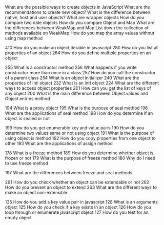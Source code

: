 What are the possible ways to create objects in JavaScript
What are the recommendations to create new object?
What is the difference between native, host and user objects?
What are wrapper objects
How do you compare two date objects
How do you compare Object and Map
What are the differences between WeakMap and Map
List down the collection of methods available on WeakMap
How do you map the array values without using map method


410	How do you make an object iterable in javascript
280	How do you list all properties of an object
264	How do you define multiple properties on an object

255	What is a constructor method
256	What happens if you write constructor more than once in a class
257	How do you call the constructor of a parent class
254	What is an object initializer
240	What are the properties of Intl object
232	What is an Intl object
224	What are the different ways to access object properties
201	How can you get the list of keys of any object
200	What is the main difference between Object.values and Object.entries method

194	What is a proxy object
195	What is the purpose of seal method
196	What are the applications of seal method
198	How do you determine if an object is sealed or not

199	How do you get enumerable key and value pairs
190	How do you determine two values same or not using object
191	What is the purpose of using object is method
192	How do you copy properties from one object to other
193	What are the applications of assign method

178	What is a freeze method
189	How do you determine whether object is frozen or not
179	What is the purpose of freeze method
180	Why do I need to use freeze method

197	What are the differences between freeze and seal methods

261	How do you check whether an object can be extendable or not
262	How do you prevent an object to extend
263	What are the different ways to make an object non-extensible

135	How do you add a key value pair in javascript
128	What is an arguments object
125	How do you check if a key exists in an object
126	How do you loop through or enumerate javascript object
127	How do you test for an empty object